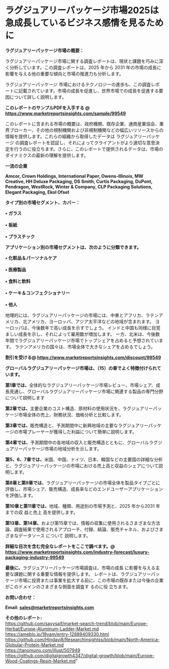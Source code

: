 # ラグジュアリーパッケージ市場2025は急成長しているビジネス感情を見るために

<strong><b>ラグジュアリーパッケージ市場の概要：</b></strong>

ラグジュアリーパッケージ市場に関する調査レポートは、現状と課題を巧みに深く分析しています。この調査レポートは、2025 年から 2031 年の市場の成長に影響を与える他の重要な傾向と市場の推進力も分析します。

ラグジュアリーパッケージ 市場におけるテクノロジーの進歩も、この調査レポートに記載されています。市場の成長を促進し、世界市場での成長を促進する要因について詳しく説明します。

<strong>このレポートのサンプルPDFを入手する @ <a href=https://www.marketreportsinsights.com/sample/99549>https://www.marketreportsinsights.com/sample/99549</a></strong>

このレポートに含まれる市場の概要は、政府機関、既存企業、通商産業協会、業界ブローカー、その他の規制機関および非規制機関などの幅広いリソースからの情報を提供します。これらの組織から取得したデータは ラグジュアリーパッケージ の調査レポートを認証し、それによってクライアントがより適切な意思決定を行うのに役立ちます。さらに、このレポートで提供されるデータは、市場のダイナミクスの最新の理解を提供します。

<strong>一流の企業</strong>

<strong><b>Amcor, Crown Holdings, International Paper, Owens-Illinois, MW Creative, HH Deluxe Packaging, DS Smith, Curtis Packaging, DuPont, Pendragon, WestRock, Winter & Company, CLP Packaging Solutions, Elegant Packaging, Ekol Ofset</b></strong>

<strong><b>タイプ別の市場セグメント、カバー：</b></strong>

<strong>• ガラス<br><br>• 板紙<br><br>• プラスチック</strong>

<strong><b>アプリケーション別の市場セグメントは、次のように分類できます。</b></strong>

<strong>• 化粧品＆パーソナルケア<br><br>• 医療製品<br><br>• 食料と飲料<br><br>• ケーキ＆コンフェクショナリー<br><br>• 他人</strong>

 地理的には、ラグジュアリーパッケージの市場には、中東とアフリカ、ラテンアメリカ、北アメリカ、ヨーロッパ、アジア太平洋などの地域が含まれます。 ヨーロッパは、今後数年で高い成長を示すでしょう。 インドと中国も同様に目覚ましい成長を示し、それによって雇用数が増加します。 一方、北米は、今後数年間でラグジュアリーパッケージ市場でトップシェアを占めると予想されています。 ラテンアメリカの国々は、市場全体で大きなシェアを占めるでしょう。

<strong>割引を受ける@ <a href=https://www.marketreportsinsights.com/discount/99549>https://www.marketreportsinsights.com/discount/99549</a></strong>

<strong><b>グローバルラグジュアリーパッケージ市場は、（15）の章でよく特徴付けられています。</b></strong>

<strong><b>第</b></strong><strong><b>1章では、</b></strong>全体的なラグジュアリーパッケージ市場レビュー、市場シェア、成長見通し、グローバルラグジュアリーパッケージ市場に関連する製品の専門分野について説明します

<strong><b>第2章では、</b></strong>主要企業のコスト構造、原材料の使用状況を、ラグジュアリーパッケージ市場全体の売上、財務状況、価格分析と比較します。

<strong><b>第3章では、</b></strong>販売構造と、予測期間中に新興地域の主要なラグジュアリーパッケージの市場プレーヤーが獲得した利益について簡単に説明します。

<strong><b>第4章では、</b></strong>予測期間中の各地域の収入と販売構造とともに、グローバルラグジュアリーパッケージ市場の地域分析を示します。

<strong><b>第5、6、7章では、</b></strong>米国、中国、ドイツ、日本、韓国などの主要国の詳細な分析と、ラグジュアリーパッケージの市場における売上高と収益のシェアについて説明します。

<strong><b>第8章と第9章では、</b></strong>ラグジュアリーパッケージの市場全体を製品タイプごとに評価し、市場シェア、販売構造、成長率などのエンドユーザーアプリケーションを評価します。

<strong><b>第10章と第11章では、</b></strong>地域、種類、用途別の市場予測と、2025 年から2031 年までの収 益と売上 高を提供します。

<strong><b>第13章、第14章、</b></strong>および第15章では、情報の収集に使用されるさまざまな方法論、調査結果で使用されるアプローチ、付録、結論、販売チャネル、およびさまざまなデータソース について 説明します。

<strong>詳細な目次を含む完全なレポートをここで調べます。@ <a href=https://www.marketreportsinsights.com/industry-forecast/luxury-packaging-industry-99549>https://www.marketreportsinsights.com/industry-forecast/luxury-packaging-industry-99549</a></strong>

<strong><b>最後に、</b></strong>ラグジュアリーパッケージ市場調査は、市場の成長 に影響を</a>与える主要な課題に関する重要な情報を提供します。 レポートは、ラグジュアリーパッケージ市場に投資または事業を拡大する前に、この市場の既存または今後の企業がこのドメインのさまざまな側面を調査す るのに役 立ちます。

<strong><b>お問い合わせ：</b></strong>

<strong>Email: </strong><a href=mailto:sales@marketreportsinsights.com><strong>sales@marketreportsinsights.com</strong></a>

<strong>その他のレポート:</strong>
<br>
<a href=https://github.com/sayysaif/market-search-trend/blob/main/Europe-Herbal/Europe-Aluminum-Ladder-Market.md>https://github.com/sayysaif/market-search-trend/blob/main/Europe-Herbal/Europe-Aluminum-Ladder-Market.md</a>
<br>
<a href=https://ameblo.jp/18yam/entry-12889409330.html>https://ameblo.jp/18yam/entry-12889409330.html</a>
<br>
<a href=https://github.com/Hindavi8/Researchinsightss/blob/main/North-America-Globular-Protein-Market.md>https://github.com/Hindavi8/Researchinsightss/blob/main/North-America-Globular-Protein-Market.md</a>
<br>
<a href=https://tanomuno.com/illust/507949>https://tanomuno.com/illust/507949</a>
<br>
<a href=https://github.com/digitalgrowth4347/digital-growth/blob/main/Europe-Wood-Coatings-Resin-Market.md>https://github.com/digitalgrowth4347/digital-growth/blob/main/Europe-Wood-Coatings-Resin-Market.md</a>"
